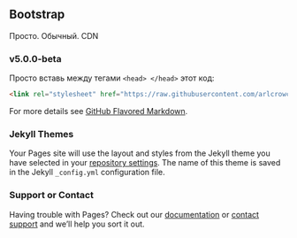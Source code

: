 ## Bootstrap

Просто. Обычный. CDN

### v5.0.0-beta

Просто вставь между тегами ```<head> </head>``` этот код:
```html
<link rel="stylesheet" href="https://raw.githubusercontent.com/arlcrowcdn/bootstrap/main/v5.0.0-beta1/css/bootstrap.min.css">
```

For more details see [GitHub Flavored Markdown](https://guides.github.com/features/mastering-markdown/).

### Jekyll Themes

Your Pages site will use the layout and styles from the Jekyll theme you have selected in your [repository settings](https://github.com/arlcrowcdn/bootstrap/settings). The name of this theme is saved in the Jekyll `_config.yml` configuration file.

### Support or Contact

Having trouble with Pages? Check out our [documentation](https://docs.github.com/categories/github-pages-basics/) or [contact support](https://github.com/contact) and we’ll help you sort it out.

